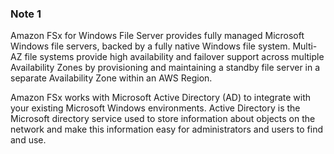 ### Note 1
Amazon FSx for Windows File Server provides fully managed Microsoft Windows file servers, backed by a fully native Windows file system. Multi-AZ file systems provide high availability and failover support across multiple Availability Zones by provisioning and maintaining a standby file server in a separate Availability Zone within an AWS Region.

Amazon FSx works with Microsoft Active Directory (AD) to integrate with your existing Microsoft Windows environments. Active Directory is the Microsoft directory service used to store information about objects on the network and make this information easy for administrators and users to find and use.